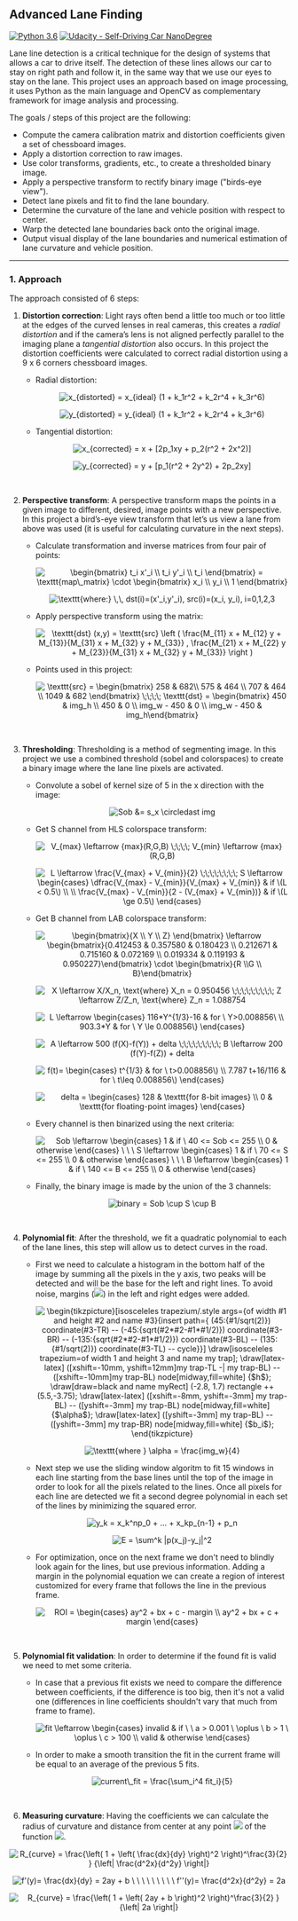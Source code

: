 ## Advanced Lane Finding
[![Python 3.6](https://img.shields.io/badge/python-3.6-blue.svg)](https://www.python.org/downloads/release/python-360/)
[![Udacity - Self-Driving Car NanoDegree](https://s3.amazonaws.com/udacity-sdc/github/shield-carnd.svg)](http://www.udacity.com/drive)


Lane line detection is a critical technique for the design of systems that allows a car to drive itself. The detection of these lines allows our car to stay on right path and follow it, in the same way that we use our eyes to stay on the lane. This project uses an approach based on image processing, it uses Python as the main language and OpenCV as complementary framework for image analysis and processing.


The goals / steps of this project are the following:

* Compute the camera calibration matrix and distortion coefficients given a set of chessboard images.
* Apply a distortion correction to raw images.
* Use color transforms, gradients, etc., to create a thresholded binary image.
* Apply a perspective transform to rectify binary image ("birds-eye view").
* Detect lane pixels and fit to find the lane boundary.
* Determine the curvature of the lane and vehicle position with respect to center.
* Warp the detected lane boundaries back onto the original image.
* Output visual display of the lane boundaries and numerical estimation of lane curvature and vehicle position.

---

### 1. Approach

The approach consisted of 6 steps:

1. **Distortion correction**: Light rays often bend a little too much or too little at the edges of the curved lenses in real cameras, this creates a *radial distortion* and if the camera’s lens is not aligned perfectly parallel to the imaging plane a *tangential distortion* also occurs. In this project the distortion coefficients were calculated to correct radial distortion using a 9 x 6 corners chessboard images.
<ul>
<ul>
<li>Radial distortion:
<p align="center" style="text-align: center;"><img align="center" src="https://tex.s2cms.ru/svg/x_%7Bdistorted%7D%20%3D%20x_%7Bideal%7D%20(1%20%2B%20k_1r%5E2%20%2B%20k_2r%5E4%20%2B%20k_3r%5E6)" alt="x_{distorted} = x_{ideal} (1 + k_1r^2 + k_2r^4 + k_3r^6)" /></p>
<p align="center" style="text-align: center;"><img align="center" src="https://tex.s2cms.ru/svg/y_%7Bdistorted%7D%20%3D%20y_%7Bideal%7D%20(1%20%2B%20k_1r%5E2%20%2B%20k_2r%5E4%20%2B%20k_3r%5E6)" alt="y_{distorted} = y_{ideal} (1 + k_1r^2 + k_2r^4 + k_3r^6)" /></p>

<li>Tangential distortion:
<p align="center" style="text-align: center;"><img align="center" src="https://tex.s2cms.ru/svg/x_%7Bcorrected%7D%20%3D%20x%20%2B%20%5B2p_1xy%20%2B%20p_2(r%5E2%20%2B%202x%5E2)%5D" alt="x_{corrected} = x + [2p_1xy + p_2(r^2 + 2x^2)]" /></p>
<p align="center" style="text-align: center;"><img align="center" src="https://tex.s2cms.ru/svg/y_%7Bcorrected%7D%20%3D%20y%20%2B%20%5Bp_1(r%5E2%20%2B%202y%5E2)%20%2B%202p_2xy%5D" alt="y_{corrected} = y + [p_1(r^2 + 2y^2) + 2p_2xy]" /></p>
</ul>
</ul>
<br>

2. **Perspective transform**: A perspective transform maps the points in a given image to different, desired, image points with a new perspective. In this project a bird’s-eye view transform that let’s us view a lane from above was used (it is useful for calculating curvature in the next steps).
<ul>
<ul>
<li>Calculate transformation and inverse matrices from four pair of points:
<p align="center" style="text-align: center;"><img align="center" src="https://tex.s2cms.ru/svg/%5Cbegin%7Bbmatrix%7D%20t_i%20x'_i%20%5C%5C%20t_i%20y'_i%20%5C%5C%20t_i%20%5Cend%7Bbmatrix%7D%20%3D%20%5Ctexttt%7Bmap%5C_matrix%7D%20%5Ccdot%20%5Cbegin%7Bbmatrix%7D%20x_i%20%5C%5C%20y_i%20%5C%5C%201%20%5Cend%7Bbmatrix%7D" alt="\begin{bmatrix} t_i x'_i \\ t_i y'_i \\ t_i \end{bmatrix} = \texttt{map\_matrix} \cdot \begin{bmatrix} x_i \\ y_i \\ 1 \end{bmatrix}" /></p>
<p align="center" style="text-align: center;"><img align="center" src="https://tex.s2cms.ru/svg/%20%5Ctexttt%7Bwhere%3A%7D%20%5C%2C%5C%2C%20dst(i)%3D(x'_i%2Cy'_i)%2C%20src(i)%3D(x_i%2C%20y_i)%2C%20i%3D0%2C1%2C2%2C3%20" alt=" \texttt{where:} \,\, dst(i)=(x'_i,y'_i), src(i)=(x_i, y_i), i=0,1,2,3 " /></p>

<li> Apply perspective transform using the matrix:
<p align="center" style="text-align: center;"><img align="center" src="https://tex.s2cms.ru/svg/%5Ctexttt%7Bdst%7D%20(x%2Cy)%20%3D%20%5Ctexttt%7Bsrc%7D%20%5Cleft%20(%20%5Cfrac%7BM_%7B11%7D%20x%20%2B%20M_%7B12%7D%20y%20%2B%20M_%7B13%7D%7D%7BM_%7B31%7D%20x%20%2B%20M_%7B32%7D%20y%20%2B%20M_%7B33%7D%7D%20%2C%20%5Cfrac%7BM_%7B21%7D%20x%20%2B%20M_%7B22%7D%20y%20%2B%20M_%7B23%7D%7D%7BM_%7B31%7D%20x%20%2B%20M_%7B32%7D%20y%20%2B%20M_%7B33%7D%7D%20%5Cright%20)" alt="\texttt{dst} (x,y) = \texttt{src} \left ( \frac{M_{11} x + M_{12} y + M_{13}}{M_{31} x + M_{32} y + M_{33}} , \frac{M_{21} x + M_{22} y + M_{23}}{M_{31} x + M_{32} y + M_{33}} \right )" /></p>

<li> Points used in this project:
<p align="center" style="text-align: center;"><img align="center" src="https://tex.s2cms.ru/svg/%5Ctexttt%7Bsrc%7D%20%3D%20%5Cbegin%7Bbmatrix%7D%20258%20%26%20682%5C%5C%20575%20%20%26%20464%20%5C%5C%20707%20%26%20464%20%5C%5C%201049%20%26%20682%20%5Cend%7Bbmatrix%7D%20%5C%3B%5C%3B%5C%3B%5C%3B%20%0A%5Ctexttt%7Bdst%7D%20%3D%20%5Cbegin%7Bbmatrix%7D%20450%20%26%20img_h%20%5C%5C%20450%20%26%200%20%5C%5C%20img_w%20-%20450%20%26%200%20%5C%5C%20img_w%20-%20450%20%26%20img_h%5Cend%7Bbmatrix%7D" alt="\texttt{src} = \begin{bmatrix} 258 &amp; 682\\ 575  &amp; 464 \\ 707 &amp; 464 \\ 1049 &amp; 682 \end{bmatrix} \;\;\;\; 
\texttt{dst} = \begin{bmatrix} 450 &amp; img_h \\ 450 &amp; 0 \\ img_w - 450 &amp; 0 \\ img_w - 450 &amp; img_h\end{bmatrix}" /></p>
</ul>
</ul>
<br>

3. **Thresholding**: Thresholding is a method of segmenting image. In this project we use a combined threshold (sobel and colorspaces) to create a binary image where the lane line pixels are activated.
<ul>
<ul>
<li>Convolute a sobel of kernel size of 5 in the x direction with the image:
<p align="center" style="text-align: center;"><img align="center" src="https://tex.s2cms.ru/svg/%0ASob%20%26%3D%20s_x%20%5Ccircledast%20img%20%0A" alt="
Sob &amp;= s_x \circledast img 
" /></p>
  
<li>Get S channel from HLS colorspace transform:
<p align="center" style="text-align: center;"><img align="center" src="https://tex.s2cms.ru/svg/%0AV_%7Bmax%7D%20%5Cleftarrow%20%7Bmax%7D(R%2CG%2CB)%20%5C%3B%5C%3B%5C%3B%5C%3B%0AV_%7Bmin%7D%20%5Cleftarrow%20%7Bmax%7D(R%2CG%2CB)%0A" alt="
V_{max} \leftarrow {max}(R,G,B) \;\;\;\;
V_{min} \leftarrow {max}(R,G,B)
" /></p>
<p align="center" style="text-align: center;"><img align="center" src="https://tex.s2cms.ru/svg/%0AL%20%5Cleftarrow%20%5Cfrac%7BV_%7Bmax%7D%20%2B%20V_%7Bmin%7D%7D%7B2%7D%20%5C%3B%5C%3B%5C%3B%5C%3B%5C%3B%5C%3B%5C%3B%5C%3B%0AS%20%5Cleftarrow%20%5Cbegin%7Bcases%7D%20%0A%5Cdfrac%7BV_%7Bmax%7D%20-%20V_%7Bmin%7D%7D%7BV_%7Bmax%7D%20%2B%20V_%7Bmin%7D%7D%20%26%20if%20%5C(L%20%3C%200.5%5C)%20%5C%5C%20%5C%5C%0A%5Cfrac%7BV_%7Bmax%7D%20-%20V_%7Bmin%7D%7D%7B2%20-%20(V_%7Bmax%7D%20%2B%20V_%7Bmin%7D)%7D%20%26%20if%20%5C(L%20%5Cge%200.5%5C)%0A%5Cend%7Bcases%7D%0A" alt="
L \leftarrow \frac{V_{max} + V_{min}}{2} \;\;\;\;\;\;\;\;
S \leftarrow \begin{cases} 
\dfrac{V_{max} - V_{min}}{V_{max} + V_{min}} &amp; if \(L &lt; 0.5\) \\ \\
\frac{V_{max} - V_{min}}{2 - (V_{max} + V_{min})} &amp; if \(L \ge 0.5\)
\end{cases}
" /></p>
  
<li>Get B channel from LAB colorspace transform:
<p align="center" style="text-align: center;"><img align="center" src="https://tex.s2cms.ru/svg/%0A%5Cbegin%7Bbmatrix%7D%7BX%20%5C%5C%20Y%20%5C%5C%20Z%7D%20%5Cend%7Bbmatrix%7D%0A%5Cleftarrow%0A%5Cbegin%7Bbmatrix%7D%7B0.412453%20%26%200.357580%20%26%200.180423%20%5C%5C%200.212671%20%26%200.715160%20%26%200.072169%20%5C%5C%200.019334%20%26%200.119193%20%26%200.950227%7D%5Cend%7Bbmatrix%7D%0A%5Ccdot%20%5Cbegin%7Bbmatrix%7D%7BR%20%5C%5CG%20%5C%5C%20B%7D%5Cend%7Bbmatrix%7D%0A" alt="
\begin{bmatrix}{X \\ Y \\ Z} \end{bmatrix}
\leftarrow
\begin{bmatrix}{0.412453 &amp; 0.357580 &amp; 0.180423 \\ 0.212671 &amp; 0.715160 &amp; 0.072169 \\ 0.019334 &amp; 0.119193 &amp; 0.950227}\end{bmatrix}
\cdot \begin{bmatrix}{R \\G \\ B}\end{bmatrix}
" /></p>
<p align="center" style="text-align: center;"><img align="center" src="https://tex.s2cms.ru/svg/%0AX%20%5Cleftarrow%20X%2FX_n%2C%20%5Ctext%7Bwhere%7D%20X_n%20%3D%200.950456%20%5C%3B%5C%3B%5C%3B%5C%3B%5C%3B%5C%3B%5C%3B%5C%3B%5C%3B%0AZ%20%5Cleftarrow%20Z%2FZ_n%2C%20%5Ctext%7Bwhere%7D%20Z_n%20%3D%201.088754%0A" alt="
X \leftarrow X/X_n, \text{where} X_n = 0.950456 \;\;\;\;\;\;\;\;\;
Z \leftarrow Z/Z_n, \text{where} Z_n = 1.088754
" /></p>
<p align="center" style="text-align: center;"><img align="center" src="https://tex.s2cms.ru/svg/%0AL%20%5Cleftarrow%20%5Cbegin%7Bcases%7D%20116*Y%5E%7B1%2F3%7D-16%20%26%20for%20%5C%20Y%3E0.008856%5C%20%5C%5C%20%0A903.3*Y%20%26%20for%20%5C%20Y%20%5Cle%200.008856%5C%7D%20%5Cend%7Bcases%7D%0A" alt="
L \leftarrow \begin{cases} 116*Y^{1/3}-16 &amp; for \ Y&gt;0.008856\ \\ 
903.3*Y &amp; for \ Y \le 0.008856\} \end{cases}
" /></p>
<p align="center" style="text-align: center;"><img align="center" src="https://tex.s2cms.ru/svg/%0AA%20%5Cleftarrow%20500%20(f(X)-f(Y))%20%2B%20delta%20%5C%3B%5C%3B%5C%3B%5C%3B%5C%3B%5C%3B%5C%3B%5C%3B%5C%3B%0AB%20%5Cleftarrow%20200%20(f(Y)-f(Z))%20%2B%20delta%0A" alt="
A \leftarrow 500 (f(X)-f(Y)) + delta \;\;\;\;\;\;\;\;\;
B \leftarrow 200 (f(Y)-f(Z)) + delta
" /></p>
<p align="center" style="text-align: center;"><img align="center" src="https://tex.s2cms.ru/svg/%0Af(t)%3D%20%5Cbegin%7Bcases%7D%20t%5E%7B1%2F3%7D%20%26%20for%20%5C%20t%3E0.008856%5C)%20%5C%5C%0A7.787%20t%2B16%2F116%20%26%20for%20%5C%20t%5Cleq%200.008856%5C)%20%5Cend%7Bcases%7D%0A" alt="
f(t)= \begin{cases} t^{1/3} &amp; for \ t&gt;0.008856\) \\
7.787 t+16/116 &amp; for \ t\leq 0.008856\) \end{cases}
" /></p>
<p align="center" style="text-align: center;"><img align="center" src="https://tex.s2cms.ru/svg/%0Adelta%20%3D%20%5Cbegin%7Bcases%7D%20128%20%26%20%5Ctexttt%7Bfor%208-bit%20images%7D%20%5C%5C%0A0%20%26%20%5Ctexttt%7Bfor%20floating-point%20images%7D%20%5Cend%7Bcases%7D%0A" alt="
delta = \begin{cases} 128 &amp; \texttt{for 8-bit images} \\
0 &amp; \texttt{for floating-point images} \end{cases}
" /></p>
  
  <li> Every channel is then binarized using the next criteria:
 <p align="center" style="text-align: center;"><img align="center" src="https://tex.s2cms.ru/svg/%0ASob%20%5Cleftarrow%20%5Cbegin%7Bcases%7D%20%0A1%20%26%20if%20%5C%20%2040%20%3C%3D%20Sob%20%3C%3D%20255%20%5C%5C%20%0A0%20%26%20otherwise%20%5Cend%7Bcases%7D%0A%5C%20%5C%20%5C%20%0AS%20%5Cleftarrow%20%5Cbegin%7Bcases%7D%20%20%0A1%20%26%20if%20%5C%20%2070%20%3C%3D%20S%20%3C%3D%20255%20%5C%5C%20%0A0%20%26%20otherwise%20%5Cend%7Bcases%7D%0A%5C%20%5C%20%5C%0AB%20%5Cleftarrow%20%5Cbegin%7Bcases%7D%20%0A1%20%26%20if%20%5C%20%20140%20%3C%3D%20B%20%3C%3D%20255%20%5C%5C%20%0A0%20%26%20otherwise%20%5Cend%7Bcases%7D%0A" alt="
Sob \leftarrow \begin{cases} 
1 &amp; if \  40 &lt;= Sob &lt;= 255 \\ 
0 &amp; otherwise \end{cases}
\ \ \ 
S \leftarrow \begin{cases}  
1 &amp; if \  70 &lt;= S &lt;= 255 \\ 
0 &amp; otherwise \end{cases}
\ \ \
B \leftarrow \begin{cases} 
1 &amp; if \  140 &lt;= B &lt;= 255 \\ 
0 &amp; otherwise \end{cases}
" /></p>
<li> Finally, the binary image is made by the union of the 3 channels:
<p align="center" style="text-align: center;"><img align="center" src="https://tex.s2cms.ru/svg/%0Abinary%20%3D%20Sob%20%5Ccup%20S%20%5Ccup%20B%0A" alt="
binary = Sob \cup S \cup B
" /></p>
</ul>
</ul>
<br>

4. **Polynomial fit**: After the threshold, we fit a quadratic polynomial to each of the lane lines, this step will allow us to detect curves in the road.
<ul>
<ul>
<li> First we need to calculate a histogram in the bottom half of the image by summing all the pixels in the y axis, two peaks will be detected and will be the base for the left and right lines. To avoid noise, margins (<img src="https://render.githubusercontent.com/render/math?math=\alpha">) in the left and right edges were added.
<p align="center" style="text-align: center;"><img align="center" src="https://tex.s2cms.ru/svg/%0A%5Cbegin%7Btikzpicture%7D%5Bisosceleles%20trapezium%2F.style%20args%3D%7Bof%20width%20%231%20and%20height%20%232%0Aand%20name%20%233%7D%7Binsert%20path%3D%7B%0A(45%3A%7B%231%2Fsqrt(2)%7D)%20coordinate(%233-TR)%20--%20(-45%3A%7Bsqrt(%232*%232-%231*%231%2F2)%7D)%20coordinate(%233-BR)%20%0A--%20(-135%3A%7Bsqrt(%232*%232-%231*%231%2F2)%7D)%20coordinate(%233-BL)%20--%20(135%3A%7B%231%2Fsqrt(2)%7D)%20coordinate(%233-TL)%20--%20cycle%7D%7D%5D%0A%5Cdraw%5Bisosceleles%20trapezium%3Dof%20width%201%20and%20height%203%20and%20name%20my%20trap%5D%3B%0A%5Cdraw%5Blatex-latex%5D%20(%5Bxshift%3D-10mm%2C%20yshift%3D12mm%5Dmy%20trap-TL%20-%7C%20my%20trap-BL)%20--%20%0A(%5Bxshift%3D-10mm%5Dmy%20trap-BL)%20node%5Bmidway%2Cfill%3Dwhite%5D%20%7B%24h%24%7D%3B%0A%5Cdraw%5Bdraw%3Dblack%20and%20name%20myRect%5D%20(-2.8%2C%201.7)%20rectangle%20%2B%2B(5.5%2C-3.75)%3B%0A%5Cdraw%5Blatex-latex%5D%20(%5Bxshift%3D-8mm%2C%20yshift%3D-3mm%5D%20my%20trap-BL)%20--%20(%5Byshift%3D-3mm%5D%20my%20trap-BL)%0Anode%5Bmidway%2Cfill%3Dwhite%5D%20%7B%24%5Calpha%24%7D%3B%0A%5Cdraw%5Blatex-latex%5D%20(%5Byshift%3D-3mm%5D%20my%20trap-BL)%20--%20(%5Byshift%3D-3mm%5D%20my%20trap-BR)%0Anode%5Bmidway%2Cfill%3Dwhite%5D%20%7B%24b_i%24%7D%3B%0A%5Cend%7Btikzpicture%7D%0A" alt="
\begin{tikzpicture}[isosceleles trapezium/.style args={of width #1 and height #2
and name #3}{insert path={
(45:{#1/sqrt(2)}) coordinate(#3-TR) -- (-45:{sqrt(#2*#2-#1*#1/2)}) coordinate(#3-BR) 
-- (-135:{sqrt(#2*#2-#1*#1/2)}) coordinate(#3-BL) -- (135:{#1/sqrt(2)}) coordinate(#3-TL) -- cycle}}]
\draw[isosceleles trapezium=of width 1 and height 3 and name my trap];
\draw[latex-latex] ([xshift=-10mm, yshift=12mm]my trap-TL -| my trap-BL) -- 
([xshift=-10mm]my trap-BL) node[midway,fill=white] {$h$};
\draw[draw=black and name myRect] (-2.8, 1.7) rectangle ++(5.5,-3.75);
\draw[latex-latex] ([xshift=-8mm, yshift=-3mm] my trap-BL) -- ([yshift=-3mm] my trap-BL)
node[midway,fill=white] {$\alpha$};
\draw[latex-latex] ([yshift=-3mm] my trap-BL) -- ([yshift=-3mm] my trap-BR)
node[midway,fill=white] {$b_i$};
\end{tikzpicture}
" /></p>
<p align="center" style="text-align: center;"><img align="center" src="https://tex.s2cms.ru/svg/%0A%5Ctexttt%7Bwhere%20%7D%20%5Calpha%20%3D%20%5Cfrac%7Bimg_w%7D%7B4%7D%0A" alt="
\texttt{where } \alpha = \frac{img_w}{4}
" /></p>

<li> Next step we use the sliding window algoritm to fit 15 windows in each line starting from the base lines until the top of the image in order to look for all the pixels related to the lines. Once all pixels for each line are detected we fit a second degree polynomial in each set of the lines by minimizing the squared error.
<p align="center" style="text-align: center;"><img align="center" src="https://tex.s2cms.ru/svg/%0Ay_k%20%3D%20x_k%5Enp_0%20%2B%20...%20%2B%20x_kp_%7Bn-1%7D%20%2B%20p_n%0A" alt="
y_k = x_k^np_0 + ... + x_kp_{n-1} + p_n
" /></p>
<p align="center" style="text-align: center;"><img align="center" src="https://tex.s2cms.ru/svg/%0AE%20%3D%20%5Csum%5Ek%20%7Cp(x_j)-y_j%7C%5E2%0A" alt="
E = \sum^k |p(x_j)-y_j|^2
" /></p>

<li> For optimization, once on the next frame we don't need to blindly look again for the lines, but use previous information. Adding a margin in the polynomial equation we can create a region of interest customized for every frame that follows the line in the previous frame.
<p align="center" style="text-align: center;"><img align="center" src="https://tex.s2cms.ru/svg/%0AROI%20%3D%20%5Cbegin%7Bcases%7D%0Aay%5E2%20%2B%20bx%20%2B%20c%20-%20margin%20%5C%5C%0Aay%5E2%20%2B%20bx%20%2B%20c%20%2B%20margin%0A%5Cend%7Bcases%7D%0A" alt="
ROI = \begin{cases}
ay^2 + bx + c - margin \\
ay^2 + bx + c + margin
\end{cases}
" /></p>
</ul>
</ul>
<br>

5. **Polynomial fit validation**: In order to determine if the found fit is valid we need to met some criteria.
<ul>
<ul>
<li> In case that a previous fit exists we need to compare the difference between coefficients, if the difference is too big, then it's not a valid one (differences in line coefficients shouldn't vary that much from frame to frame).
<p align="center" style="text-align: center;"><img align="center" src="https://tex.s2cms.ru/svg/%0Afit%20%5Cleftarrow%0A%5Cbegin%7Bcases%7D%0Ainvalid%20%26%20if%20%5C%20%5C%20a%20%3E%200.001%20%5C%20%5Coplus%20%5C%20b%20%3E%201%20%5C%20%5Coplus%20%5C%20c%20%3E%20100%0A%5C%5C%0Avalid%20%26%20otherwise%0A%5Cend%7Bcases%7D%0A" alt="
fit \leftarrow
\begin{cases}
invalid &amp; if \ \ a &gt; 0.001 \ \oplus \ b &gt; 1 \ \oplus \ c &gt; 100
\\
valid &amp; otherwise
\end{cases}
" /></p>
  
<li> In order to make a smooth transition the fit in the current frame will be equal to an average of the previous 5 fits.
<p align="center" style="text-align: center;"><img align="center" src="https://tex.s2cms.ru/svg/%0Acurrent%5C_fit%20%3D%20%5Cfrac%7B%5Csum_i%5E4%20fit_i%7D%7B5%7D%0A" alt="
current\_fit = \frac{\sum_i^4 fit_i}{5}
" /></p>
</ul>
</ul>
<br>

6. **Measuring curvature**: Having the coefficients we can calculate the radius of curvature and distance from center at any point <img src="https://render.githubusercontent.com/render/math?math=x"> of the function <img src="https://render.githubusercontent.com/render/math?math=x=f(y)">.
<p align="center" style="text-align: center;"><img align="center" src="https://tex.s2cms.ru/svg/%0AR_%7Bcurve%7D%20%3D%20%5Cfrac%7B%5Cleft(%201%20%2B%20%5Cleft(%20%5Cfrac%7Bdx%7D%7Bdy%7D%20%5Cright)%5E2%20%5Cright)%5E%5Cfrac%7B3%7D%7B2%7D%20%7D%0A%7B%5Cleft%7C%20%5Cfrac%7Bd%5E2x%7D%7Bd%5E2y%7D%20%5Cright%7C%7D%0A" alt="
R_{curve} = \frac{\left( 1 + \left( \frac{dx}{dy} \right)^2 \right)^\frac{3}{2} }
{\left| \frac{d^2x}{d^2y} \right|}
" /></p>
<p align="center" style="text-align: center;"><img align="center" src="https://tex.s2cms.ru/svg/%0Af'(y)%3D%20%5Cfrac%7Bdx%7D%7Bdy%7D%20%3D%202ay%20%2B%20b%20%5C%20%5C%20%5C%20%5C%20%5C%20%5C%20%5C%20%5C%20%5C%0Af''(y)%3D%20%5Cfrac%7Bd%5E2x%7D%7Bd%5E2y%7D%20%3D%202a%0A" alt="
f'(y)= \frac{dx}{dy} = 2ay + b \ \ \ \ \ \ \ \ \
f''(y)= \frac{d^2x}{d^2y} = 2a
" /></p>
<p align="center" style="text-align: center;"><img align="center" src="https://tex.s2cms.ru/svg/%0AR_%7Bcurve%7D%20%3D%20%5Cfrac%7B%5Cleft(%201%20%2B%20%5Cleft(%202ay%20%2B%20b%20%5Cright)%5E2%20%5Cright)%5E%5Cfrac%7B3%7D%7B2%7D%20%7D%0A%7B%5Cleft%7C%202a%20%5Cright%7C%7D%0A" alt="
R_{curve} = \frac{\left( 1 + \left( 2ay + b \right)^2 \right)^\frac{3}{2} }
{\left| 2a \right|}
" /></p>
<br>
